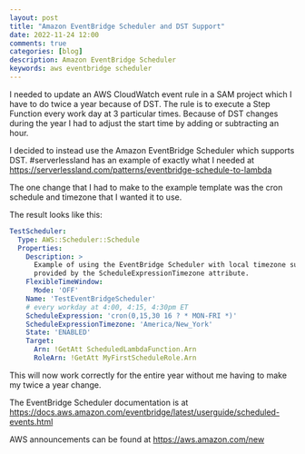 ```yaml
---
layout: post
title: "Amazon EventBridge Scheduler and DST Support"
date: 2022-11-24 12:00
comments: true
categories: [blog]
description: Amazon EventBridge Scheduler
keywords: aws eventbridge scheduler
---
```

I needed to update an AWS CloudWatch event rule in a SAM project which I have to do twice a year because of DST.
The rule is to execute a Step Function every work day at 3 particular times.
Because of DST changes during the year I had to adjust the start time by adding or subtracting an hour.

I decided to instead use the Amazon EventBridge Scheduler which supports DST.
#serverlessland has an example of exactly what I needed at https://serverlessland.com/patterns/eventbridge-schedule-to-lambda

The one change that I had to make to the example template was the cron schedule and timezone that I wanted it to use.

The result looks like this:

  ```yaml
  TestScheduler:
    Type: AWS::Scheduler::Schedule
    Properties: 
      Description: >
        Example of using the EventBridge Scheduler with local timezone support
        provided by the ScheduleExpressionTimezone attribute.
      FlexibleTimeWindow: 
        Mode: 'OFF'
      Name: 'TestEventBridgeScheduler'
      # every workday at 4:00, 4:15, 4:30pm ET
      ScheduleExpression: 'cron(0,15,30 16 ? * MON-FRI *)'
      ScheduleExpressionTimezone: 'America/New_York'
      State: 'ENABLED'
      Target: 
        Arn: !GetAtt ScheduledLambdaFunction.Arn
        RoleArn: !GetAtt MyFirstScheduleRole.Arn
  ```

This will now work correctly for the entire year without me having to make my twice a year change.

The EventBridge Scheduler documentation is at https://docs.aws.amazon.com/eventbridge/latest/userguide/scheduled-events.html

AWS announcements can be found at https://aws.amazon.com/new

